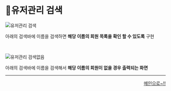 # 📌유저관리 검색

![유저관리 검색](https://user-images.githubusercontent.com/105382798/182326952-0fa04dc9-aad2-4214-83a3-76aa845ffe1f.png)

아래의 검색바에 이름을 검색하면 **해당 이름의 회원 목록을 확인 할 수 있도록** 구현

<br>

![유저관리 검색없음](https://user-images.githubusercontent.com/105382798/182329550-8e48a86b-15ee-4b4c-9a0b-83e6cf65d536.png)

아래의 검색바에 이름을 검색해서 **해당 이름의 회원이 없을 경우 출력되는 화면**
***
<div align="right">   
  
[메인으로~!!](https://github.com/Runu09/finalproject/blob/main/%EA%B5%AC%ED%98%84%EC%84%A4%EB%AA%85/%EA%B4%80%EB%A6%AC%EC%9E%90%20%EB%A9%94%EC%9D%B8.md)   

</div>
